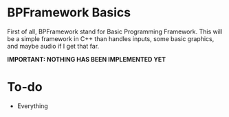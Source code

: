 # BPFramework Basics
First of all, BPFramework stand for Basic Programming Framework. This will be a simple framework in C++ than handles inputs, some basic graphics, and maybe audio if I get that far.

**IMPORTANT: NOTHING HAS BEEN IMPLEMENTED YET**

# To-do
- Everything
